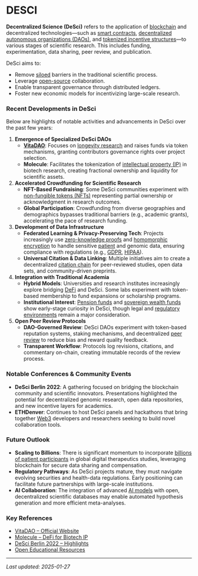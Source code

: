 # DESCI

**Decentralized Science (DeSci)** refers to the application of [blockchain](../CRYPTO/CRYPTOCURRENCIES.md) and decentralized technologies—such as [smart contracts](SMART_CONTRACTS.md), [decentralized autonomous organizations (DAOs)](DAOS.md), and [tokenized incentive structures](../CRYPTO/TOKENS.md)—to various stages of scientific research. This includes funding, experimentation, data sharing, peer review, and publication.

DeSci aims to:

* Remove [siloed](SOCIAL_SECURITY.md) barriers in the traditional scientific process.
* Leverage [open-source](NON_HUMAN_INTELLIGENCES.md) collaboration.
* Enable transparent governance through distributed ledgers.
* Foster new economic models for incentivizing large-scale research.

### Recent Developments in DeSci

Below are highlights of notable activities and advancements in DeSci over the past few years:

1. **Emergence of Specialized DeSci DAOs**
   * [**VitaDAO**](https://www.vitadao.com/): Focuses on [longevity research](JOHN_TYNDALL.md) and raises funds via token mechanisms, granting contributors governance rights over project selection.
   * **Molecule**: Facilitates the tokenization of [intellectual property (IP)](HIGHLY_COMPENSATED_EMPLOYEES.md) in biotech research, creating fractional ownership and liquidity for scientific assets.
2. **Accelerated Crowdfunding for Scientific Research**
   * **NFT-Based Fundraising**: Some DeSci communities experiment with [non-fungible tokens (NFTs)](NFTS.md) representing partial ownership or acknowledgment in research outcomes.
   * **Global Participation**: Crowdfunding from diverse geographies and demographics bypasses traditional barriers (e.g., academic grants), accelerating the pace of research funding.
3. **Development of Data Infrastructure**
   * **Federated Learning & Privacy-Preserving Tech**: Projects increasingly use [zero-knowledge proofs](ZERO_KNOWLEDGE_PROOFS.md) and [homomorphic encryption](../../joes_notes/HOMOMORPHIC_ENCRYPTION.md) to handle sensitive [patient](OWNERSHIP_DISTRIBUTION.md) and genomic data, ensuring compliance with regulations (e.g., [GDPR](../../joes_notes/GDPR.md), [HIPAA](https://en.wikipedia.org/wiki/Health_Insurance_Portability_and_Accountability_Act)).
   * **Universal Citation & Data Linking**: Multiple initiatives aim to create a decentralized [citation chain](../AI/CITATION_CHAIN.md) for peer-reviewed studies, open data sets, and community-driven preprints.
4. **Integration with Traditional Academia**
   * **Hybrid Models**: Universities and research institutes increasingly explore bridging [DeFi](../CRYPTO/DEFI.md) and DeSci. Some labs experiment with token-based membership to fund expansions or scholarship programs.
   * **Institutional Interest**: [Pension funds](PENSION_FUNDS.md) and [sovereign wealth funds](STRATEGY.md) show early-stage curiosity in DeSci, though legal and [regulatory environments](REGULATORY_ENVIRONMENTS.md) remain a major consideration.
5. **Open Peer Review Protocols**
   * **DAO-Governed Review**: DeSci DAOs experiment with token-based reputation systems, staking mechanisms, and decentralized [peer review](../../joes_notes/PEER_REVIEW_PROTOCOLS.md) to reduce bias and reward quality feedback.
   * **Transparent Workflow**: Protocols log revisions, citations, and commentary on-chain, creating immutable records of the review process.

### Notable Conferences & Community Events

* **DeSci Berlin 2022**: A gathering focused on bridging the blockchain community and scientific innovators. Presentations highlighted the potential for decentralized genomic research, open data repositories, and new incentive layers for academics.
* **ETHDenver**: Continues to host DeSci panels and hackathons that bring together [Web3](../../joes_notes/WEB3.md) developers and researchers seeking to build novel collaboration tools.

### Future Outlook

* **Scaling to Billions**: There is significant momentum to incorporate [billions of patient participants](BILLIONS_PARTICIPANTS.md) in global digital therapeutics studies, leveraging blockchain for secure data sharing and compensation.
* **Regulatory Pathways**: As DeSci projects mature, they must navigate evolving securities and health-data regulations. Early positioning can facilitate future partnerships with large-scale institutions.
* **AI Collaboration**: The integration of advanced [AI models](../AI/C3_AI.md) with open, decentralized scientific databases may enable automated hypothesis generation and more efficient meta-analyses.

### Key References

* [VitaDAO – Official Website](https://www.vitadao.com/)
* [Molecule – DeFi for Biotech IP](https://www.molecule.to/)
* [DeSci Berlin 2022 – Highlights](https://desci.berlin/)
* [Open Educational Resources](https://en.wikipedia.org/wiki/Open_educational_resources)

***

_Last updated: 2025-01-27_
